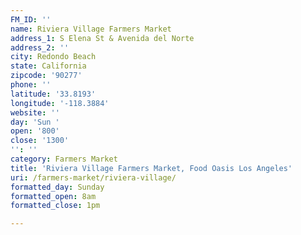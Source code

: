 ```yaml
---
FM_ID: ''
name: Riviera Village Farmers Market
address_1: S Elena St & Avenida del Norte
address_2: ''
city: Redondo Beach
state: California
zipcode: '90277'
phone: ''
latitude: '33.8193'
longitude: '-118.3884'
website: ''
day: 'Sun '
open: '800'
close: '1300'
'': ''
category: Farmers Market
title: 'Riviera Village Farmers Market, Food Oasis Los Angeles'
uri: /farmers-market/riviera-village/
formatted_day: Sunday
formatted_open: 8am
formatted_close: 1pm

---
```

